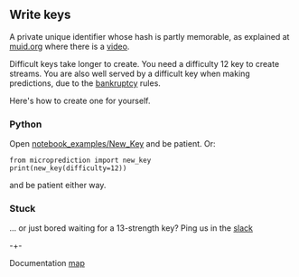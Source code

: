 ## Write keys

A private unique identifier whose hash is partly memorable, as explained at [muid.org](https://www.muid.org) where there is a [video](https://vimeo.com/397352413).

Difficult keys take longer to create. You need a difficulty 12 key to create streams. You are also well served by a difficult key when making predictions, due to the 
[bankruptcy](https://microprediction.github.io/microprediction/bankruptcy.html) rules.

Here's how to create one for yourself. 

### Python

Open [notebook_examples/New_Key](https://github.com/microprediction/microprediction/blob/master/notebook_examples/New_Key.ipynb) and be patient. Or:

    from microprediction import new_key
    print(new_key(difficulty=12))
    
and be patient either way. 

### Stuck
... or just bored waiting for a 13-strength key? Ping us in the [slack](https://microprediction.github.io/microprediction/slack.html)

-+- 

Documentation [map](https://microprediction.github.io/microprediction/map.html)


